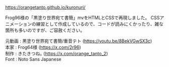 https://orangetanto.github.io/kuronuri/

Frog96様の「黒塗り世界宛て書簡」mvをHTMLとCSSで再現しました。
CSSアニメーションの練習として作成しているので、コードが読みにくかったり、雑な箇所も多いのですが、ご容赦ください。

元動画	 : 黒塗り世界宛て書簡/重音テト (https://youtu.be/8BekVGwSX3c) <br>
本家	 : Frog64様						(https://x.com/2r96) <br>
制作	 : きたきつね｡					(https://x.com/orange_tanto_2) <br>
Font	 : Noto Sans Japanese
